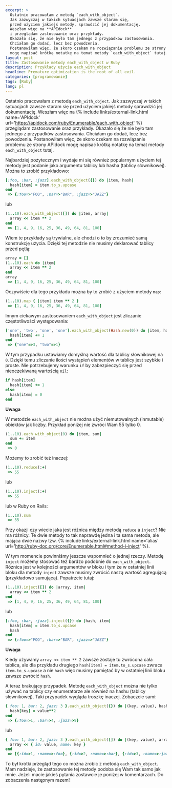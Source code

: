 ```yaml
---
excerpt: >
  Ostatnio pracowałam z metodą `each_with_object`.
  Jak zazwyczaj w takich sytuacjach zawsze staram się,
  przed użyciem jakiejś metody, sprawdzić jej dokumentację.
  Weszłam więc na **APIdock**
  i przeglądam zastosowanie oraz przykłady.
  Okazało się, że nie było tam jednego z przypadków zastosowania.
  Chciałam go dodać, lecz bez powodzenia.
  Postanowiłam więc, że skoro czekam na rozwiązanie problemu ze strony APIdock
  mogę napisać krótką notatkę na temat metody `each_with_object` tutaj.
layout: post
title: Zastosowanie metody each_with_object w Ruby
description: Przykłady użycia each_with_object
headline: Premature optimization is the root of all evil.
categories: [programowanie]
tags: [Ruby]
lang: pl
---
```


Ostatnio pracowałam z metodą `each_with_object`. Jak zazwyczaj w takich sytuacjach zawsze staram się przed użyciem jakiejś metody sprawdzić jej dokumentację. Weszłam więc na
{% include links/external-link.html
   name='APIdock'
   url='https://apidock.com/ruby/Enumerable/each_with_object' %}
przeglądam zastosowanie oraz przykłady. Okazało się że nie było tam jednego z przypadków zastosowania. Chciałam go dodać, lecz bez powodzenia. Postanowiłam więc, że skoro czekam na rozwiązanie problemu ze strony APIdock mogę napisać krótką notatkę na temat metody `each_with_object` tutaj.

Najbardziej pożytecznym i wydaje mi się również popularnym użyciem tej metody jest podanie jako argumentu tablicy lub hasha (tablicy słownikowej). Można to zrobić przykładowo:

```ruby
[:foo, :bar, :jazz].each_with_object({}) do |item, hash|
  hash[item] = item.to_s.upcase
end
 => {:foo=>"FOO", :bar=>"BAR", :jazz=>"JAZZ"}
```

lub

```ruby
(1..10).each_with_object([]) do |item, array|
  array << item ** 2
end
 => [1, 4, 9, 16, 25, 36, 49, 64, 81, 100]
```

Wiem te przykłady są trywialne, ale chodzi o to by zrozumieć samą konstrukcję użycia. Dzięki tej metodzie nie musimy deklarować tablicy przed pętlą:

```ruby
array = []
(1..10).each do |item|
  array << item ** 2
end
array
 => [1, 4, 9, 16, 25, 36, 49, 64, 81, 100]
```

Oczywiście dla tego przykładu można by to zrobić z użyciem metody `map`:

```ruby
(1..10).map { |item| item ** 2 }
 => [1, 4, 9, 16, 25, 36, 49, 64, 81, 100]
```

Innym ciekawym zastosowaniem `each_with_object` jest zliczanie częstotliwości występowania:


```ruby
['one', 'two', 'one', 'one'].each_with_object(Hash.new(0)) do |item, hash|
  hash[item] += 1
end
 => {"one"=>3, "two"=>1}
```

W tym przypadku ustawiamy domyślną wartość dla tablicy słownikowej na `0`. Dzięki temu zliczanie ilości wystąpień elementów w tablicy jest szybkie i proste. Nie potrzebujemy warunku `if` by zabezpieczyć się przed nieoczekiwaną wartością `nil`:

```ruby
if hash[item]
  hash[item] += 1
else
  hash[item] = 0
end
```

**Uwaga**

W metodzie `each_with_object` nie można użyć niemutowalnych (inmutable) obiektów jak liczby. Przykład poniżej nie zwróci Wam 55 tylko 0.

```ruby
(1..10).each_with_object(0) do |item, sum|
  sum += item
end
 => 0
```

Możemy to zrobić też inaczej:

```ruby
(1..10).reduce(:+)
 => 55
```

lub

```ruby
(1..10).inject(:+)
 => 55
```

lub w Ruby on Rails:

```ruby
(1..10).sum
 => 55
```

Przy okazji czy wiecie jaka jest różnica między metodą `reduce` a `inject`? Nie ma różnicy. Te dwie metody to tak naprawdę jedna i ta sama metoda, ale mająca dwie nazwy tzw.
{% include links/external-link.html
   name='alias'
   url='http://ruby-doc.org/core/Enumerable.html#method-i-inject' %}.

W tym momencie powinniśmy jeszcze wspomnieć o jednej rzeczy. Metodę `inject` możemy stosować też bardzo podobnie do `each_with_object`. Różnica jest w kolejności argumentów w bloku i tym że w ostatniej linii bloku dla metody `inject` zawsze musimy zwrócić naszą wartość agregującą (przykładowo sumującą). Popatrzcie tutaj:

```ruby
(1..10).inject([]) do |array, item|
  array << item ** 2
end
 => [1, 4, 9, 16, 25, 36, 49, 64, 81, 100]
```

lub

```ruby
[:foo, :bar, :jazz].inject({}) do |hash, item|
  hash[item] = item.to_s.upcase
  hash
end
 => {:foo=>"FOO", :bar=>"BAR", :jazz=>"JAZZ"}
```

**Uwaga**

Kiedy używamy `array << item ** 2` zawsze zostaje tu zwrócona cała tablica, ale dla przykładu drugiego `hash[item] = item.to_s.upcase` zwraca `item.to_s.upcase` a nie `hash` więc musimy pamiętać by w ostatniej linii bloku zawsze zwrócić `hash`.

A teraz brakujący przypadek. Metodę `each_with_object` można nie tylko używać na tablicy czy enumeratorze ale również na hashu (tablicy słownikowej). Taki przypadek wygląda troszkę inaczej. Zobaczcie sami:

```ruby
{ foo: 1, bar: 2, jazz: 3 }.each_with_object({}) do |(key, value), hash|
  hash[key] = value**2
end
 => {:foo=>1, :bar=>4, :jazz=>9}
```

lub

```ruby
{ foo: 1, bar: 2, jazz: 3 }.each_with_object([]) do |(key, value), array|
  array << { id: value, name: key }
end
 => [{:id=>1, :name=>:foo}, {:id=>2, :name=>:bar}, {:id=>3, :name=>:jazz}]
```

To był krótki przegląd tego co można zrobić z metodą `each_with_object`. Mam nadzieje, że zastosowanie tej metody podoba się Wam tak samo jak mnie. Jeżeli macie jakieś pytania zostawcie je poniżej w komentarzach. Do zobaczenia następnym razem!
